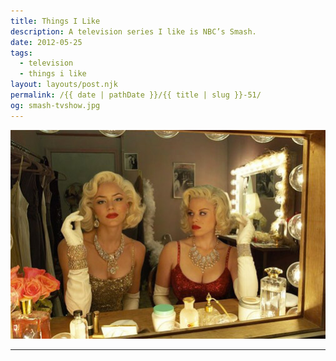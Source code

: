 ```yaml
---
title: Things I Like
description: A television series I like is NBC’s Smash.
date: 2012-05-25
tags: 
  - television
  - things i like
layout: layouts/post.njk
permalink: /{{ date | pathDate }}/{{ title | slug }}-51/
og: smash-tvshow.jpg
---
```


![Katharine McPhee and Megan Hilty both dressed as Marilyn Monroe on Smash](/img/smash-tvshow.jpg)

---
